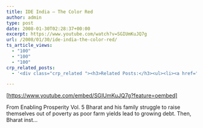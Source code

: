 ```yaml
---
title: IDE India – The Color Red
author: admin
type: post
date: 2008-01-30T02:28:37+00:00
excerpt: https://www.youtube.com/watch?v=SGIUmKuJQ7g
url: /2008/01/30/ide-india-the-color-red/
ts_article_views:
  - "100"
  - "100"
  - "100"
crp_related_posts:
  - '<div class="crp_related "><h3>Related Posts:</h3><ul><li><a href="https://scdhub.org/2017/06/02/fumble-bumble-a-do-able-native-bee-survival-plan-for-cities/"    ><img src="https://scdhub.org/wp-content/uploads/2017/06/Screen-Shot-2017-07-19-at-5.42.53-PM-150x150.png" alt="Our Bees, Our Food, Our World" title="Our Bees, Our Food, Our World" width="150" height="150" class="crp_thumb crp_featured" /><span class="crp_title">Our Bees, Our Food, Our World</span></a></li><li><a href="https://scdhub.org/2017/12/25/wastewater-treatment-and-biosolids-management/"    ><img src="https://scdhub.org/wp-content/uploads/2017/12/wastewater-treatment-and-biosoli-150x150.jpg" alt="Wastewater treatment and Biosolids management" title="Wastewater treatment and Biosolids management" width="150" height="150" class="crp_thumb crp_featured" /><span class="crp_title">Wastewater treatment and Biosolids management</span></a></li><li><a href="https://scdhub.org/2017/05/31/colorado-homeless-outloud/"    ><img src="https://scdhub.org/wp-content/uploads/2017/05/Screen-Shot-2017-06-08-at-3.02.26-PM-150x150.png" alt="Denver Homeless Outloud" title="Denver Homeless Outloud" width="150" height="150" class="crp_thumb crp_featured" /><span class="crp_title">Denver Homeless Outloud</span></a></li><li><a href="https://scdhub.org/2017/12/29/walking-in-sabinas-shoes-world-vision/"    ><img src="https://scdhub.org/wp-content/uploads/2017/12/walking-in-sabinas-shoes-world-v-150x150.jpg" alt="Walking in Sabinas Shoes &#8211; World Vision" title="Walking in Sabinas Shoes &#8211; World Vision" width="150" height="150" class="crp_thumb crp_featured" /><span class="crp_title">Walking in Sabinas Shoes &#8211; World Vision</span></a></li><li><a href="https://scdhub.org/2017/07/28/8006/"    ><img src="https://scdhub.org/wp-content/uploads/2017/07/hqdefault-150x150.jpg" alt="Music" title="Music" width="150" height="150" class="crp_thumb crp_featured" /><span class="crp_title">Music</span></a></li><li><a href="https://scdhub.org/2017/06/11/lead-contamination-beyond-flint-drinking-water-and-childrens-health/"    ><img src="https://scdhub.org/wp-content/uploads/2017/06/Screen-Shot-2017-06-10-at-10.17.39-PM-150x150.png" alt="Lead Contamination Beyond Flint: Drinking Water and Children&#8217;s Health" title="Lead Contamination Beyond Flint: Drinking Water and Children&#8217;s Health" width="150" height="150" class="crp_thumb crp_featured" /><span class="crp_title">Lead Contamination Beyond Flint: Drinking Water and&hellip;</span></a></li></ul><div class="crp_clear"></div></div>'

---
```

[https://www.youtube.com/embed/SGIUmKuJQ7g?feature=oembed] 

From Enabling Prosperity Vol. 5 Bharat and his family struggle to raise themselves out of poverty as poor farm yields lead to growing debt. Then, Bharat inst&#8230;